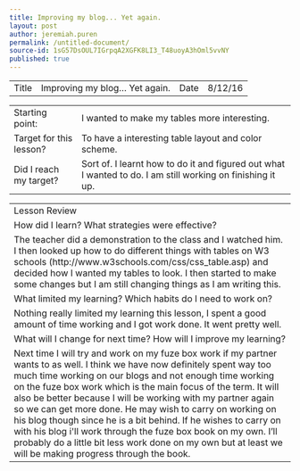 ```yaml
---
title: Improving my blog... Yet again.
layout: post
author: jeremiah.puren
permalink: /untitled-document/
source-id: 1sG57DsOUL7IGrpqA2XGFK8LI3_T48uoyA3hOml5vvNY
published: true
---
```

<table>
  <tr>
    <td>Title</td>
    <td>Improving my blog… Yet again.</td>
    <td>Date</td>
    <td>8/12/16</td>
  </tr>
</table>


<table>
  <tr>
    <td>Starting point:</td>
    <td>I wanted to make my tables more interesting.</td>
  </tr>
  <tr>
    <td>Target for this lesson?</td>
    <td>To have a interesting table layout and color scheme.</td>
  </tr>
  <tr>
    <td>Did I reach my target? </td>
    <td>Sort of. I learnt how to do it and figured out what I wanted to do. I am still working on finishing it up.</td>
  </tr>
</table>


<table>
  <tr>
    <td>Lesson Review</td>
  </tr>
  <tr>
    <td>How did I learn? What strategies were effective? </td>
  </tr>
  <tr>
    <td>The teacher did a demonstration to the class and I watched him. I then looked up how to do different things with tables on W3 schools (http://www.w3schools.com/css/css_table.asp) and decided how I wanted my tables to look. I then started to make some changes but I am still changing things as I am writing this.</td>
  </tr>
  <tr>
    <td>What limited my learning? Which habits do I need to work on? </td>
  </tr>
  <tr>
    <td>Nothing really limited my learning this lesson, I spent a good amount of time working and I got work done. It went pretty well.</td>
  </tr>
  <tr>
    <td>What will I change for next time? How will I improve my learning?</td>
  </tr>
  <tr>
    <td>Next time I will try and work on my fuze box work if my partner wants to as well. I think we have now definitely spent way too much time working on our blogs and not enough time working on the fuze box work which is the main focus of the term. It will also be better because I will be working with my partner again so we can get more done. He may wish to carry on working on his blog though since he is a bit behind. If he wishes to carry on with his blog i'll work through the fuze box book on my own. I’ll probably do a little bit less work done on my own but at least we will be making progress through the book.</td>
  </tr>
</table>


